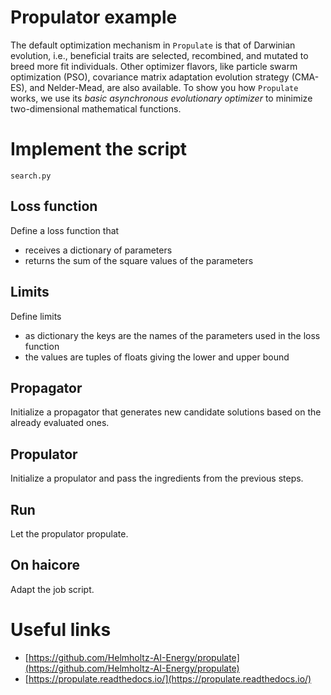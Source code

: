 # Propulator example

The default optimization mechanism in ``Propulate`` is that of Darwinian evolution, i.e., beneficial traits are selected,
recombined, and mutated to breed more fit individuals.
Other optimizer flavors, like particle swarm optimization (PSO), covariance matrix adaptation evolution strategy (CMA-ES),
and Nelder-Mead, are also available.
To show you how ``Propulate`` works, we use its *basic asynchronous evolutionary optimizer* to minimize two-dimensional
mathematical functions.

# Implement the script
`search.py`

## Loss function
Define a loss function that 
- receives a dictionary of parameters
- returns the sum of the square values of the parameters

## Limits
Define limits
- as dictionary
the keys are the names of the parameters used in the loss function
- the values are tuples of floats giving the lower and upper bound

## Propagator
Initialize a propagator that generates new candidate solutions based on the already evaluated ones.

## Propulator
Initialize a propulator and pass the ingredients from the previous steps.

## Run
Let the propulator propulate.

## On haicore
Adapt the job script.

# Useful links
- [https://github.com/Helmholtz-AI-Energy/propulate](https://github.com/Helmholtz-AI-Energy/propulate)
- [https://propulate.readthedocs.io/](https://propulate.readthedocs.io/)
